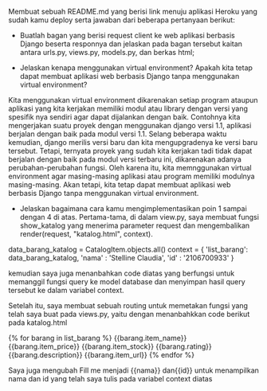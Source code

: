 Membuat sebuah README.md yang berisi link menuju aplikasi Heroku yang sudah kamu deploy serta jawaban dari beberapa pertanyaan berikut:

- Buatlah bagan yang berisi request client ke web aplikasi berbasis Django beserta responnya dan jelaskan pada bagan tersebut kaitan antara urls.py, views.py, models.py, dan berkas html;


- Jelaskan kenapa menggunakan virtual environment? Apakah kita tetap dapat membuat aplikasi web berbasis Django tanpa menggunakan virtual environment?

Kita menggunakan virtual environment dikarenakan setiap program ataupun aplikasi yang kita kerjakan memiliki modul atau library dengan versi yang spesifik nya sendiri agar dapat dijalankan dengan baik. Contohnya kita mengerjakan suatu proyek dengan menggunakan django versi 1.1, aplikasi berjalan dengan baik pada modul versi 1.1. Selang beberapa waktu kemudian, django merilis versi baru dan kita mengupgradenya ke versi baru tersebut. Tetapi, ternyata proyek yang sudah kita kerjakan tadi tidak dapat berjalan dengan baik pada modul versi terbaru ini, dikarenakan adanya perubahan-perubahan fungsi. Oleh karena itu, kita memnggunakan virtual environment agar masing-masing aplikasi atau program memiliki modulnya masing-masing. Akan tetapi, kita tetap dapat membuat aplikasi web berbasis Django tanpa menggunakan virtual environment.

- Jelaskan bagaimana cara kamu mengimplementasikan poin 1 sampai dengan 4 di atas.
Pertama-tama, di dalam view.py, saya membuat fungsi show_katalog yang menerima parameter request dan mengembalikan render(request, "katalog.html", context). 

data_barang_katalog = CatalogItem.objects.all()
context = {
    'list_barang': data_barang_katalog,
    'nama' : 'Stelline Claudia',
    'id' : '2106700933'
}

kemudian saya juga menanbahkan code diatas yang berfungsi untuk memanggil fungsi query ke model database dan menyimpan hasil query tersebut ke dalam variabel context.

Setelah itu, saya membuat sebuah routing untuk memetakan fungsi yang telah saya buat pada views.py, yaitu dengan menanbahkkan code berikut pada katalog.html

{% for barang in list_barang %}
    <tr>
      <th>{{barang.item_name}}</th>
      <th>{{barang.item_price}}</th>
      <th>{{barang.item_stock}}</th>
      <th>{{barang.rating}}</th>
      <th>{{barang.description}}</th>
      <th>{{barang.item_url}}</th>
    </tr>
{% endfor %} 

Saya juga mengubah Fill me menjadi {{nama}} dan{{id}} untuk menampilkan nama dan id yang telah saya tulis pada variabel context diatas